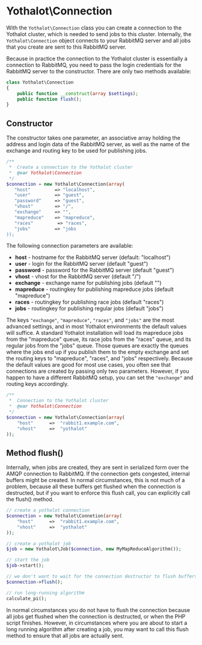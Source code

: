 # Yothalot\Connection

With the `Yothalot\Connection` class you can create a connection to the
Yothalot cluster, which is needed to send jobs to this cluster. Internally, the 
`Yothalot\Connection` object connects to your RabbitMQ server and all jobs
that you create are sent to this RabbitMQ server.

Because in practice the connection to the Yothalot cluster is essentially
a connection to RabbitMQ, you need to pass the login credentials for the
RabbitMQ server to the constructor. There are only two methods available:

```php
class Yothalot\Connection
{
    public function __construct(array $settings);
    public function flush();
}
```


## Constructor

The constructor takes one parameter, an associative array holding the
address and login data of the RabbitMQ server, as well as the name of
the exchange and routing key to be used for publishing jobs.

```php
/**
 *  Create a connection to the Yothalot cluster
 *  @var Yothalot\Connection
 */
$connection = new Yothalot\Connection(array(
   "host"         => "localhost",
   "user"         => "guest",
   "password"     => "guest",
   "vhost"        => "/",
   "exchange"     => "",
   "mapreduce"    => "mapreduce",
   "races"         => "races",
   "jobs"         => "jobs
)); 
```


The following connection parameters are available:

* **host**          - hostname for the RabbitMQ server (default: "localhost")
* **user**          - login for the RabbitMQ server (default "guest")
* **password**      - password for the RabbitMQ server (default "guest")
* **vhost**         - vhost for the RabbitMQ server (default "/")
* **exchange**      - exchange name for publishing jobs (default "")
* **mapreduce**     - routingkey for publishing mapreduce jobs (default "mapreduce")
* **races**          - routingkey for publishing race jobs (default "races")
* **jobs**          - routingkey for publishing regular jobs (default "jobs")

The keys `"exchange"`, `"mapreduce"`, `"races"`, and `"jobs"` are the most advanced settings, and in
most Yothalot environments the default values will suffice. A standard Yothalot
installation will load its mapreduce jobs from the "mapreduce" queue, its
race jobs from the "races" queue, and its regular jobs from the "jobs" queue.
Those queues are exactly the queues where the jobs end up if you publish them
to the empty exchange and set the routing keys to "mapreduce", "races", and
"jobs" respectively. Because the default values are good for most use cases, you often see that
connections are created by passing only two parameters. However, if you
happen to have a different RabbitMQ  setup, you can set the `"exchange"`
and routing keys accordingly.

```php
/**
 *  Connection to the Yothalot cluster
 *  @var Yothalot\Connection
 */
$connection = new Yothalot\Connection(array(
    "host"      =>  "rabbit1.example.com",
    "vhost"     =>  "yothalot"
));
```

## Method flush()

Internally, when jobs are created, they are sent in serialized form over the 
AMQP connection to RabbitMQ. If the connection gets congested, internal buffers 
might be created. In normal circumstances, this is not much of a problem, 
because all these buffers get flushed when the connection is destructed, but if 
you want to enforce this flush call, you can explicitly call the flush() method.

```php
// create a yothalot connection
$connection = new Yothalot\Connetion(array(
    "host"      =>  "rabbit1.example.com",
    "vhost"     =>  "yothalot"
));

// create a yothalot job
$job = new Yothalot\Job($connection, new MyMapReduceAlgorithm());

// start the job
$job->start();

// we don't want to wait for the connection destructor to flush buffers
$connection->flush();

// run long-running algorithm
calculate_pi();
```

In normal circumstances you do not have to flush the connection because
all jobs get flushed when the connection is destructed, or when the
PHP script finishes. However, in circumstances where you are about to
start a long running algorithm after creating a job, you may want to
call this flush method to ensure that all jobs are actually sent.
